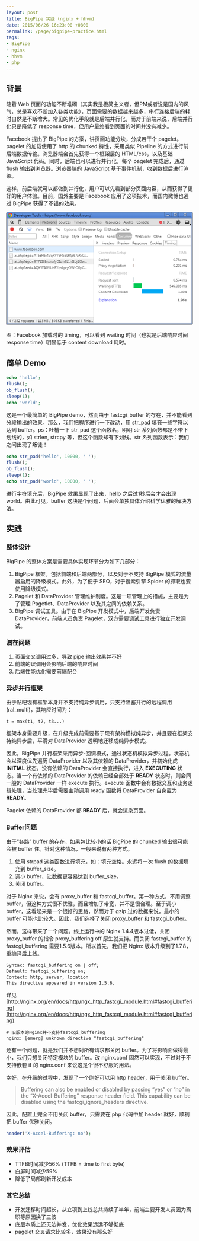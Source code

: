 ```yaml
---
layout: post
title: BigPipe 实践 (nginx + hhvm)
date: 2015/06/26 16:23:00 +0800
permalink: /page/bigpipe-practice.html
tags:
- BigPipe
- nginx
- hhvm
- php
---
```


## 背景

随着 Web 页面的功能不断堆砌（其实我是极简主义者，但PM或者说是国内的风气，总是喜欢不断加入各类功能），页面需要的数据越来越多，串行连接后端的耗时自然是不断增大。常见的优化手段就是后端并行化，而对于前端来说，后端并行化只是降低了 response time，但用户最终看到页面的时间并没有减少。

Facebook 提出了 BigPipe 的方案，讲页面功能分块，分成若干个 pagelet。pagelet 的加载使用了 http 的 chunked 特性，采用类似 Pipeline 的方式进行前后端数据传输。浏览器端会首先获得一个框架层的 HTML/css，以及基础 JavaScript 代码。同时，后端也可以进行并行化，每个 pagelet 完成后，通过 flush 输出到浏览器。浏览器端的 JavaScript 基于事件机制，收到数据后进行渲染。

这样，前后端就可以都做到并行化，用户可以先看到部分页面内容，从而获得了更好的用户体验。目前，国外主要是 Facebook 应用了这项技术，而国内微博也通过 BigPipe 获得了不错的效果。

![Facebook-BigPipe](/image/fb-bigpipe.png)

图：Facebook 加载时的 timing，可以看到 waiting 时间（也就是后端响应时间 response time）明显低于 content download 耗时。

## 简单 Demo

```php
echo 'hello';
flush();
ob_flush();
sleep(1);
echo 'world';
```

这是一个最简单的 BigPipe demo，然而由于 fastcgi_buffer 的存在，并不能看到分段输出的效果。那么，我们把程序进行一下改动，用 str_pad 填充一些字符以达到 buffer。ps：吐槽一下 str_pad 这个函数名，明明 str 系列函数都是不带下划线的，如 strlen, strcpy 等，但这个函数却有下划线。str 系列函数表示：我们之间出现了叛徒！

```php
echo str_pad('hello', 10000, ' ');
flush();
ob_flush();
sleep(1);
echo str_pad('world', 10000, ' ');
```

进行字符填充后，BigPipe 效果显现了出来，hello 之后过1秒后会才会出现 world。由此可见，buffer 这块是个问题，后面会单独具体介绍科学优雅的解决方法。

## 实践

### 整体设计

BigPipe 的整体方案是需要具体实现环节分为如下几部分：

1. BigPipe 框架。包括前端和后端两部分，以及对于不支持 BigPipe 模式的流量器启用的降级模式。此外，为了便于 SEO，对于搜索引擎 Spider 的抓取也要使用降级模式。
2. Pagelet 和 DataProvider 管理维护制度。这是一项管理上的措施，主要是为了管理 Pagetlet、DataProvider 以及其之间的依赖关系。
3. BigPipe 调试工具。由于在 BigPipe 开发模式中，后端开发负责 DataProvider，前端人员负责 Pagelet，双方需要调试工具进行独立开发调试。

### 潜在问题

1. 页面交叉调用过多，导致 pipe 输出效果并不好
2. 前端的误调用会影响后端的响应时间
3. 后端性能优化需要前端配合

### 异步并行框架

由于贴吧现有框架本身并不支持纯异步调用，只支持阻塞并行的远程调用(ral_multi)，其响应时间为：

```
t = max(t1, t2, t3...)
```

框架本身需要升级，在升级完成前需要基于现有架构模拟纯异步，并且要在框架支持纯异步后，平滑对 DataProvider 透明地迁移成纯异步模式。

因此，BigPipe 并行框架采用异步-回调模式，通过状态机模拟异步过程。状态机会以深度优先遍历 DataProvider 以及其依赖的 DataProvider，并初始化成 __INITIAL__ 状态。没有依赖的 DataProvider 会直接执行，进入 __EXECUTING__ 状态。当一个有依赖的 DataProvider 的依赖已经全部处于 __READY__ 状态时，则会同一般的 DataProvider 一样 execute 执行。execute 函数中会有数据交互和业务逻辑处理，当处理完毕后需要主动调用 ready 函数将 DataProvider 自身置为 __READY__。

Pagelet 依赖的 DataProvider 都 __READY__ 后，就会渲染页面。

### Buffer问题

由于“各路” buffer 的存在，如果包比较小的话 BigPipe 的 chunked 输出很可能会被 buffer 住。针对这种情况，一般来说有两种方式。

1. 使用 strpad 这类函数进行填充，如：填充空格。永远将一次 flush 的数据填充到 buffer_size。
2. 调小 buffer，让数据更容易达到 buffer_size。
3. 关闭 buffer。

对于 Nginx 来说，会有 proxy_buffer 和 fastcgi_buffer。第一种方式，不用调整 buffer，但这种方式很不优雅，而且增加了带宽，并不是很合理。至于调小 buffer，这看起来是一个很好的思路，然而对于 gzip 过的数据来说，最小的 buffer 可能也比较大。因此，我们选择了关闭 proxy_buffer 和 fastcgi_buffer。

然而，这样带来了一个问题。线上运行中的 Nginx 1.4.4版本过低，关闭 proxy_buffer 的指令 proxy_buffering off 原生就支持。而关闭 fastcgi_buffer 的 fastcgi_buffering 需要1.5.6版本。所以首先，我们把 Nginx 版本升级到了1.7.8，重编译后上线。

```
Syntax: fastcgi_buffering on | off;
Default: fastcgi_buffering on;
Context: http, server, location
This directive appeared in version 1.5.6.
```

详见 [http://nginx.org/en/docs/http/ngx_http_fastcgi_module.html#fastcgi_buffering](http://nginx.org/en/docs/http/ngx_http_fastcgi_module.html#fastcgi_buffering)

```
# 旧版本的Nginx并不支持fastcgi_buffering
nginx: [emerg] unknown directive "fastcgi_buffering"
```

还有一个问题，就是我们并不想对所有请求都关闭 buffer。为了将影响面做得最小，我们只想关闭特定模块的 buffer。改 nginx.conf 固然可以实现，不过对于不支持嵌套 if 的 nginx.conf 来说这是个很不舒服的用法。

幸好，在升级的过程中，发现了一个刚好可以用 http header，用于关闭 buffer。

> Buffering can also be enabled or disabled by passing “yes” or “no” in the “X-Accel-Buffering” response header field. This capability can be disabled using the fastcgi_ignore_headers directive.

因此，配置上完全不用关闭 buffer，只需要在 php 代码中加 header 就好，顺利把 buffer 优雅关闭。

```php
header('X-Accel-Buffering: no');
```

### 效果评估

* TTFB时间减少56% (TTFB = time to first byte)
* 白屏时间减少59%
* 降低了局部刷新开发成本

### 其它总结

* 开发迁移时间超长，从立项到上线总共持续了半年，前端主要开发人员因为离职等原因换了三波
* 底层本质上还无法并发，优化效果远远不够彻底
* pagelet 交叉请求比较多，效果没有那么好
